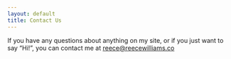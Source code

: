 ```yaml
---
layout: default
title: Contact Us
---
```


If you have any questions about anything on my site, or if you just want to say “Hi!”, you can contact me at <a href="mailto:reece@reecewilliams.co">reece@reecewilliams.co</a>
